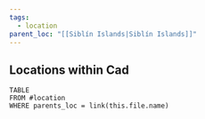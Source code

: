 ```yaml
---
tags:
  - location
parent_loc: "[[Siblín Islands|Siblín Islands]]"
---
```


## Locations within Cad
```dataview
TABLE
FROM #location
WHERE parents_loc = link(this.file.name)
```
